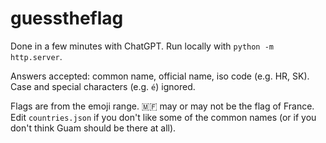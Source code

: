 guesstheflag
============

Done in a few minutes with ChatGPT. Run locally with `python -m http.server`.

Answers accepted: common name, official name, iso code (e.g. HR, SK).
Case and special characters (e.g. `é`) ignored.

Flags are from the emoji range. 🇲🇫 may or may not be the flag of France.
Edit `countries.json` if you don't like some of the common names (or if
you don't think Guam should be there at all).
